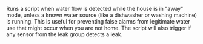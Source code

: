Runs a script when water flow is detected while the house is in "away" mode, unless a known water source (like a dishwasher or washing machine) is running. This is useful for preventing false alarms from legitimate water use that might occur when you are not home. The script will also trigger if any sensor from the leak group detects a leak.
